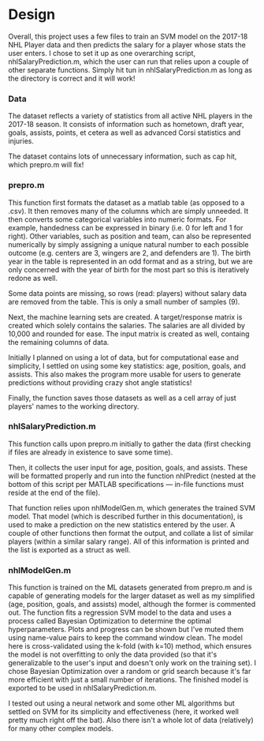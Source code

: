 # Design

Overall, this project uses a few files to train an SVM model on the 2017-18 NHL Player data and then predicts the salary for a player whose stats the user enters. I chose to set it up as one overarching script, nhlSalaryPrediction.m, which the user can run that relies upon a couple of other separate functions. Simply hit tun in nhlSalaryPrediction.m as long as the directory is correct and it will work!

### Data

The dataset reflects a variety of statistics from all active NHL players in the 2017-18 season. It consists of information such as hometown, draft year, goals, assists, points, et cetera as well as advanced Corsi statistics and injuries.

The dataset contains lots of unnecessary information, such as cap hit, which prepro.m will fix!

### prepro.m

This function first formats the dataset as a matlab table (as opposed to a .csv). It then removes many of the columns which are simply unneeded. It then converts some categorical variables into numeric formats. For example, handedness can be expressed in binary (i.e. 0 for left and 1 for right). Other variables, such as position and team, can also be represented numerically by simply assigning a unique natural number to each possible outcome (e.g. centers are 3, wingers are 2, and defenders are 1). The birth year in the table is represented in an odd format and as a string, but we are only concerned with the year of birth for the most part so this is iteratively redone as well.

Some data points are missing, so rows (read: players) without salary data are removed from the table. This is only a small number of samples (9).

Next, the machine learning sets are created. A target/response matrix is created which solely contains the salaries. The salaries are all divided by 10,000 and rounded for ease. The input matrix is created as well, containg the remaining columns of data.

Initially I planned on using a lot of data, but for computational ease and simplicity, I settled on using some key statistics: age, position, goals, and assists. This also makes the program more usable for users to generate predictions without providing crazy shot angle statistics!

Finally, the function saves those datasets as well as a cell array of just players' names to the working directory.

### nhlSalaryPrediction.m

This function calls upon prepro.m initially to gather the data (first checking if files are already in existence to save some time). 

Then, it collects the user input for age, position, goals, and assists. These will be formatted properly and run into the function nhlPredict (nested at the bottom of this script per MATLAB specifications — in-file functions must reside at the end of the file).

That function relies upon nhlModelGen.m, which generates the trained SVM model. That model (which is described further in this documentation), is used to make a prediction on the new statistics entered by the user. A couple of other functions then format the output, and collate a list of similar players (within a similar salary range). All of this information is printed and the list is exported as a struct as well.

### nhlModelGen.m

This function is trained on the ML datasets generated from prepro.m and is capable of generating models for the larger dataset as well as my simplified (age, position, goals, and assists) model, although the former is commented out. The function fits a regression SVM model to the data and uses a process called Bayesian Optimization to determine the optimal hyperparameters. Plots and progress can be shown but I've muted them using name-value pairs to keep the command window clean. The model here is cross-validated using the k-fold (with k=10) method, which ensures the model is not overfitting to only the data provided (so that it's generalizable to the user's input and doesn't only work on the training set). I chose Bayesian Optimization over a random or grid search because it's far more efficient with just a small number of iterations. The finished model is exported to be used in nhlSalaryPrediction.m.

I tested out using a neural network and some other ML algorithms but settled on SVM for its simplicity and effectiveness (here, it worked well pretty much right off the bat). Also there isn't a whole lot of data (relatively) for many other complex models.

